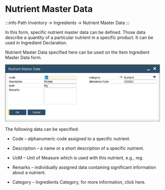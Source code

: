# Nutrient Master Data

:::info Path
Inventory → Ingredients → Nutrient Master Data
:::

In this form, specific nutrient master data can be defined. Those data describe a quantity of a particular nutrient in a specific product. It can be used in Ingredient Declaration.

Nutrient Master Data specified here can be used on the Item Ingredient Master Data form.

![Nutrient Master Data](./media/nutrient-master-data.webp)

The following data can be specified:

- Code – alphanumeric code assigned to a specific nutrient.

- Description – a name or a short description of a specific nutrient.

- UoM – Unit of Measure which is used with this nutrient, e.g., mg.

- Remarks – individually assigned data containing significant information about a nutrient.

- Category – Ingredients Category, for more information, click here.
